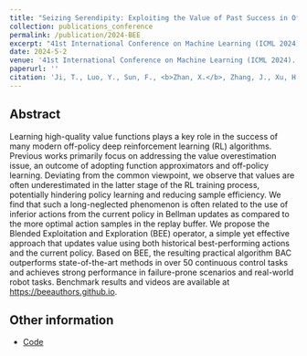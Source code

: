 ```yaml
---
title: "Seizing Serendipity: Exploiting the Value of Past Success in Off-Policy Actor-Critic"
collection: publications_conference
permalink: /publication/2024-BEE
excerpt: "41st International Conference on Machine Learning (ICML 2024)."
date: 2024-5-2
venue: '41st International Conference on Machine Learning (ICML 2024).'
paperurl: ''
citation: 'Ji, T., Luo, Y., Sun, F., <b>Zhan, X.</b>, Zhang, J., Xu, H. Seizing Serendipity: Exploiting the Value of Past Success in Off-Policy Actor-Critic. In the <i>41st International Conference on Machine Learning (ICML 2024)</i>.'
---
```


Abstract
---
Learning high-quality value functions plays a key role in the success of many modern off-policy deep reinforcement learning (RL) algorithms. Previous works primarily focus on addressing the value overestimation issue, an outcome of adopting function approximators and off-policy learning. Deviating from the common viewpoint, we observe that values are often underestimated in the latter stage of the RL training process, potentially hindering policy learning and reducing sample efficiency. We find that such a long-neglected phenomenon is often related to the use of inferior actions from the current policy in Bellman updates as compared to the more optimal action samples in the replay buffer. We propose the Blended Exploitation and Exploration (BEE) operator, a simple yet effective approach that updates value using both historical best-performing actions and the current policy. Based on BEE, the resulting practical algorithm BAC outperforms state-of-the-art methods in over 50 continuous control tasks and achieves strong performance in failure-prone scenarios and real-world robot tasks. Benchmark results and videos are available at https://beeauthors.github.io.

Other information
---
* [Code](https://beeauthors.github.io)